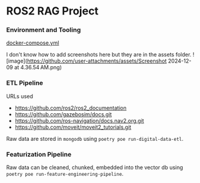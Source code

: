 # ROS2 RAG Project

### Environment and Tooling

[docker-compose.yml](https://github.com/FlexTaco/LLM-Engineers-Handbook/blob/main/docker-compose.yml)

I don't know how to add screenshots here but they are in the assets folder.
![image](https://github.com/user-attachments/assets/Screenshot 2024-12-09 at 4.36.54 AM.png)

### ETL Pipeline

URLs used

- https://github.com/ros2/ros2_documentation
- https://github.com/gazebosim/docs.git
- https://github.com/ros-navigation/docs.nav2.org.git
- https://github.com/moveit/moveit2_tutorials.git

Raw data are stored in `mongodb` using `poetry poe run-digital-data-etl`.

### Featurization Pipeline

Raw data can be cleaned, chunked, embedded into the vector db using `poetry poe run-feature-engineering-pipeline`.
